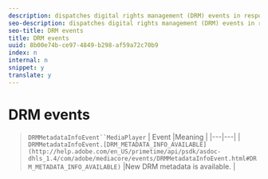 ```yaml
---
description: dispatches digital rights management (DRM) events in response to DRM-related operations such as when new DRM metadata becomes available.
seo-description: dispatches digital rights management (DRM) events in response to DRM-related operations such as when new DRM metadata becomes available.
seo-title: DRM events
title: DRM events
uuid: 8b00e74b-ce97-4849-b298-af59a72c70b9
index: n
internal: n
snippet: y
translate: y
---
```


# DRM events


>`DRMMetadataInfoEvent``MediaPlayer`
>| Event |Meaning |
>|---|---|
>| `DRMMetadataInfoEvent.[DRM_METADATA_INFO_AVAILABLE](http://help.adobe.com/en_US/primetime/api/psdk/asdoc-dhls_1.4/com/adobe/mediacore/events/DRMMetadataInfoEvent.html#DRM_METADATA_INFO_AVAILABLE)` |New DRM metadata is available. |

